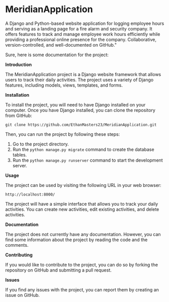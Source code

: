 # MeridianApplication
A Django and Python-based website application for logging employee hours and serving as a landing page for a fire alarm and security company. It offers features to track and manage employee work hours efficiently while providing a professional online presence for the company. Collaborative, version-controlled, and well-documented on GitHub."

Sure, here is some documentation for the project:

**Introduction**

The MeridianApplication project is a Django website framework that allows users to track their daily activities. The project uses a variety of Django features, including models, views, templates, and forms.

**Installation**

To install the project, you will need to have Django installed on your computer. Once you have Django installed, you can clone the repository from GitHub:

```
git clone https://github.com/EthanMasters23/MeridianApplication.git
```

Then, you can run the project by following these steps:

1. Go to the project directory.
2. Run the `python manage.py migrate` command to create the database tables.
3. Run the `python manage.py runserver` command to start the development server.

**Usage**

The project can be used by visiting the following URL in your web browser:

```
http://localhost:8000/
```

The project will have a simple interface that allows you to track your daily activities. You can create new activities, edit existing activities, and delete activities.

**Documentation**

The project does not currently have any documentation. However, you can find some information about the project by reading the code and the comments.

**Contributing**

If you would like to contribute to the project, you can do so by forking the repository on GitHub and submitting a pull request.

**Issues**

If you find any issues with the project, you can report them by creating an issue on GitHub.

